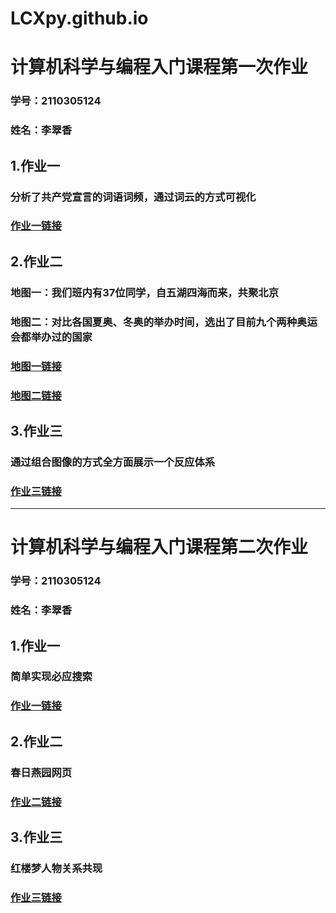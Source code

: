 #  LCXpy.github.io


# 计算机科学与编程入门课程第一次作业



### 学号：2110305124  

### 姓名：李翠香


## 1.作业一


### 分析了共产党宣言的词语词频，通过词云的方式可视化


### [作业一链接](https://LCXpy.github.io/宣言词云.html)


## 2.作业二


### 地图一：我们班内有37位同学，自五湖四海而来，共聚北京


### 地图二：对比各国夏奥、冬奥的举办时间，选出了目前九个两种奥运会都举办过的国家


### [地图一链接](https://LCXpy.github.io/共聚china.html)


### [地图二链接](https://LCXpy.github.io/双奥国.html)


## 3.作业三


### 通过组合图像的方式全方面展示一个反应体系


### [作业三链接](https://LCXpy.github.io/组合图像.html)


--------------------------------------------------------------------------------------------
#
#
#
#
#
#

# 计算机科学与编程入门课程第二次作业



### 学号：2110305124  

### 姓名：李翠香


## 1.作业一


### 简单实现必应搜索


### [作业一链接](https://LCXpy.github.io/html_bing.html)


## 2.作业二


### 春日燕园网页


### [作业二链接](https://LCXpy.github.io/spring.html)


## 3.作业三


### 红楼梦人物关系共现


### [作业三链接](https://LCXpy.github.io/红楼梦.html)

